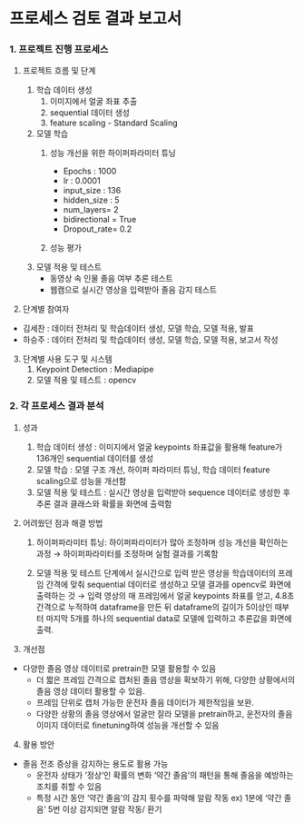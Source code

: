 # 프로세스 검토 결과 보고서

### 1. 프로젝트 진행 프로세스

1. 프로젝트 흐름 및 단계
    1. 학습 데이터 생성
        1. 이미지에서 얼굴 좌표 추출
        2. sequential 데이터 생성
        3. feature scaling  - Standard Scaling
    2. 모델 학습
        1. 성능 개선을 위한 하이퍼파라미터 튜닝
            - Epochs : 1000
            - lr : 0.0001
            - input_size : 136
            - hidden_size : 5
            - num_layers= 2
            - bidirectional = True
            - Dropout_rate= 0.2
            
        2. 성능 평가 
    3. 모델 적용 및 테스트 
        - 동영상 속 인물 졸음 여부 추론 테스트
        - 웹캠으로 실시간 영상을 입력받아 졸음 감지 테스트
    
2. 단계별 참여자
- 김세찬 :  데이터 전처리 및 학습데이터 생성, 모델 학습,  모델 적용, 발표
- 하승주 : 데이터 전처리 및 학습데이터 생성, 모델 학습, 모델 적용, 보고서 작성

3. 단계별 사용 도구 및 시스템 
    1. Keypoint Detection : Mediapipe
    2. 모델 적용 및 테스트 : opencv 
    

### 2. 각 프로세스 결과 분석

1. 성과 
    1. 학습 데이터 생성 : 이미지에서 얼굴 keypoints 좌표값을 활용해 feature가 136개인 sequential 데이터를 생성
    2. 모델 학습 : 모델 구조 개선, 하이퍼 파라미터 튜닝, 학습 데이터 feature scaling으로 성능을 개선함
    3. 모델 적용 및 테스트 : 실시간 영상을 입력받아 sequence 데이터로 생성한 후 추론 결과 클래스와 확률을 화면에 출력함
       
2. 어려웠던 점과 해결 방법
    1. 하이퍼파라미터 튜닝: 하이퍼파라미터가 많아 조정하며 성능 개선을 확인하는 과정
      →  하이퍼파라미터를 조정하며 실험 결과를 기록함 
        
    2. 모델 적용 및 테스트 단계에서 실시간으로 입력 받은 영상을 학습데이터의 프레임 간격에 맞춰 sequential 데이터로 생성하고 모델 결과를 opencv로 화면에 출력하는 것
    → 입력 영상의 매 프레임에서 얼굴 keypoints 좌표를 얻고,  4.8초 간격으로 누적하여 dataframe을 만든 뒤 dataframe의 길이가 5이상인 때부터 마지막 5개를 하나의 sequential data로 모델에 입력하고 추론값을 화면에 출력.
    
3. 개선점
- 다양한 졸음 영상 데이터로 pretrain한 모델 활용할 수 있음
    - 더 짧은 프레임 간격으로 캡처된 졸음 영상을 확보하기 위해, 다양한 상황에서의 졸음 영상 데이터 활용할 수 있음.
    - 프레임 단위로 캡처 가능한 운전자 졸음 데이터가 제한적임을 보완.
    - 다양한 상황의 졸음 영상에서 얼굴만 잘라 모델을 pretrain하고, 운전자의 졸음 이미지 데이터로 finetuning하여 성능을 개선할 수 있음
      
4. 활용 방안
- 졸음 전조 증상을 감지하는 용도로 활용 가능
    - 운전자 상태가 ‘정상’인 확률의 변화 ‘약간 졸음’의 패턴을 통해 졸음을 예방하는 조치를 취할 수 있음
    - 특정 시간 동안 ‘약간 졸음’의 감지 횟수를 파악해 알람 작동 
    ex) 1분에 ‘약간 졸음’ 5번 이상 감지되면 알람 작동/ 환기
